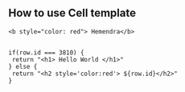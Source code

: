 
## How to use Cell template   
 


    
    <b style="color: red"> Hemendra</b>


    if(row.id === 3810) {
     return "<h1> Hello World </h1>"
    } else {
     return "<h2 style='color:red'> ${row.id}</h2>"
    }

